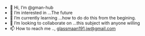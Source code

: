 - 👋 Hi, I’m @gman-hub
- 👀 I’m interested in ...The future
- 🌱 I’m currently learning ...how to do do this from the begining.
- 💞️ I’m looking to collaborate on ...this subject with anyone willing
- 📫 How to reach me ..,  glassmaan191.jw@gmail.com

<!---
gman-hub/gman-hub is a ✨ special ✨ repository because its `README.md` (this file) appears on your GitHub profile.
You can click the Preview link to take a look at your changes.
--->
